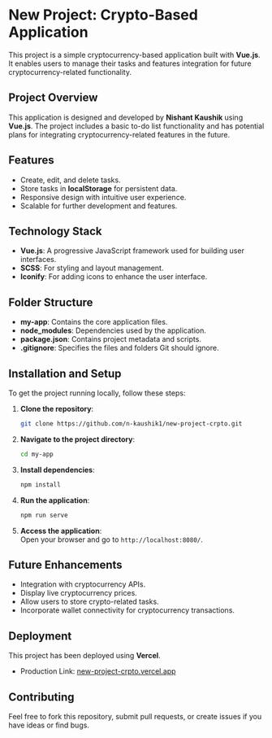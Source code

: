 
# New Project: Crypto-Based Application

This project is a simple cryptocurrency-based application built with **Vue.js**. It enables users to manage their tasks and features integration for future cryptocurrency-related functionality.

## Project Overview

This application is designed and developed by **Nishant Kaushik** using **Vue.js**. The project includes a basic to-do list functionality and has potential plans for integrating cryptocurrency-related features in the future.

## Features

- Create, edit, and delete tasks.
- Store tasks in **localStorage** for persistent data.
- Responsive design with intuitive user experience.
- Scalable for further development and features.

## Technology Stack

- **Vue.js**: A progressive JavaScript framework used for building user interfaces.
- **SCSS**: For styling and layout management.
- **Iconify**: For adding icons to enhance the user interface.

## Folder Structure

- **my-app**: Contains the core application files.
- **node_modules**: Dependencies used by the application.
- **package.json**: Contains project metadata and scripts.
- **.gitignore**: Specifies the files and folders Git should ignore.

## Installation and Setup

To get the project running locally, follow these steps:

1. **Clone the repository**:
   ```bash
   git clone https://github.com/n-kaushik1/new-project-crpto.git
   ```

2. **Navigate to the project directory**:
   ```bash
   cd my-app
   ```

3. **Install dependencies**:
   ```bash
   npm install
   ```

4. **Run the application**:
   ```bash
   npm run serve
   ```

5. **Access the application**:  
   Open your browser and go to `http://localhost:8080/`.

## Future Enhancements

- Integration with cryptocurrency APIs.
- Display live cryptocurrency prices.
- Allow users to store crypto-related tasks.
- Incorporate wallet connectivity for cryptocurrency transactions.

## Deployment

This project has been deployed using **Vercel**.

- Production Link: [new-project-crpto.vercel.app](https://new-project-crpto.vercel.app)

## Contributing

Feel free to fork this repository, submit pull requests, or create issues if you have ideas or find bugs.


